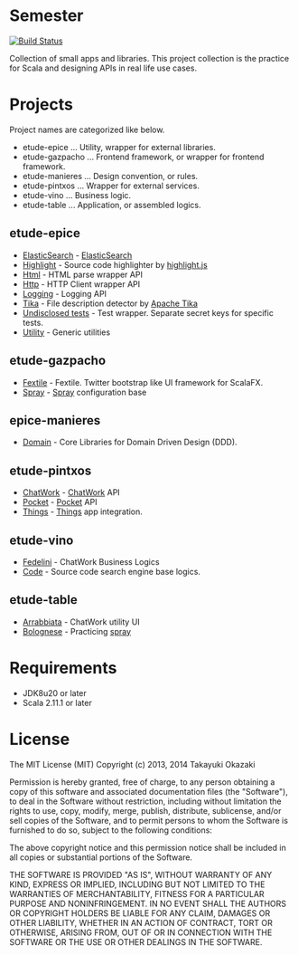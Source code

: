 # Semester

[![Build Status](https://travis-ci.org/watermint/Semester.png)](https://travis-ci.org/watermint/Semester)

Collection of small apps and libraries. This project collection is the practice for Scala and designing APIs in real life use cases. 

# Projects

Project names are categorized like below.

* etude-epice ... Utility, wrapper for external libraries.
* etude-gazpacho ... Frontend framework, or wrapper for frontend framework.
* etude-manieres ... Design convention, or rules.
* etude-pintxos ... Wrapper for external services.
* etude-vino ... Business logic.
* etude-table ... Application, or assembled logics.

## etude-epice

* [ElasticSearch](etude-epice-elasticsearch) - [ElasticSearch](http://www.elasticsearch.org) 
* [Highlight](etude-epice-highlight) - Source code highlighter by [highlight.js](http://highlightjs.org)
* [Html](etude-epice-html) - HTML parse wrapper API
* [Http](etude-epice-http) - HTTP Client wrapper API
* [Logging](etude-epice-logging) - Logging API
* [Tika](etude-epice-tika) - File description detector by [Apache Tika](http://tika.apache.org) 
* [Undisclosed tests](etude-epice-undisclosed) - Test wrapper. Separate secret keys for specific tests.
* [Utility](etude-epice-utility) - Generic utilities

## etude-gazpacho

* [Fextile](etude-gazpacho-fextile) - Fextile. Twitter bootstrap like UI framework for ScalaFX.
* [Spray](etude-gazpacho-spray) - [Spray](http://spray.io) configuration base

## epice-manieres

* [Domain](etude-manieres-domain) - Core Libraries for Domain Driven Design (DDD).

## etude-pintxos

* [ChatWork](etude-pintxos-chatwork) - [ChatWork](http://chatwork.com) API
* [Pocket](etude-pintxos-pocket) - [Pocket](http://getpocket.com) API
* [Things](etude-pintxos-things) - [Things](https://culturedcode.com/things/) app integration.

## etude-vino

* [Fedelini](etude-vino-fedelini) - ChatWork Business Logics
* [Code](etude-vino-code) - Source code search engine base logics.

## etude-table

* [Arrabbiata](etude-table-arrabbiata) - ChatWork utility UI
* [Bolognese](etude-table-bolognese) - Practicing [spray](http://spray.io)

# Requirements

* JDK8u20 or later
* Scala 2.11.1 or later

# License

The MIT License (MIT) Copyright (c) 2013, 2014 Takayuki Okazaki

Permission is hereby granted, free of charge, to any person obtaining a copy of this software and associated documentation files (the "Software"), to deal in the Software without restriction, including without limitation the rights to use, copy, modify, merge, publish, distribute, sublicense, and/or sell copies of the Software, and to permit persons to whom the Software is furnished to do so, subject to the following conditions:

The above copyright notice and this permission notice shall be included in all copies or substantial portions of the Software.

THE SOFTWARE IS PROVIDED "AS IS", WITHOUT WARRANTY OF ANY KIND, EXPRESS OR IMPLIED, INCLUDING BUT NOT LIMITED TO THE WARRANTIES OF MERCHANTABILITY, FITNESS FOR A PARTICULAR PURPOSE AND NONINFRINGEMENT. IN NO EVENT SHALL THE AUTHORS OR COPYRIGHT HOLDERS BE LIABLE FOR ANY CLAIM, DAMAGES OR OTHER LIABILITY, WHETHER IN AN ACTION OF CONTRACT, TORT OR OTHERWISE, ARISING FROM, OUT OF OR IN CONNECTION WITH THE SOFTWARE OR THE USE OR OTHER DEALINGS IN THE SOFTWARE.
